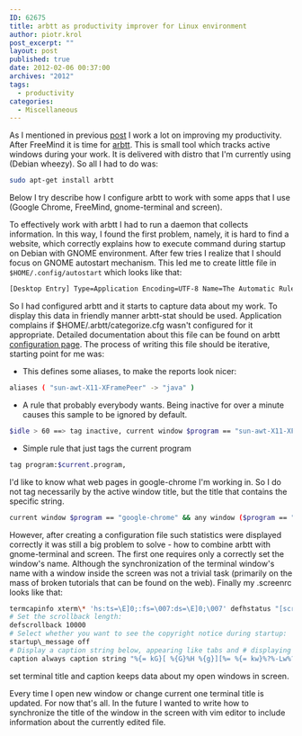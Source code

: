 ```yaml
---
ID: 62675
title: arbtt as productivity improver for Linux environment
author: piotr.krol
post_excerpt: ""
layout: post
published: true
date: 2012-02-06 00:37:00
archives: "2012"
tags:
  - productivity
categories:
  - Miscellaneous
---
```


As I mentioned in previous
[post](http://pietrushnic.blogspot.com/2012/02/first-steps-to-improve-work.html)
I work a lot on improving my productivity. After FreeMind it is time for
[arbtt](http://darcs.nomeata.de/arbtt/doc/users_guide/). This is small tool
which tracks active windows during your work. It is delivered with distro that
I'm currently using (Debian wheezy). So all I had to do was:

```bash
sudo apt-get install arbtt
```

Below I try describe how I configure arbtt to work with some apps that I use
(Google Chrome, FreeMind, gnome-terminal and screen).

To effectively work with arbtt I had to run a daemon that collects information.
In this way, I found the first problem, namely, it is hard to find a website,
which correctly explains how to execute command during startup on Debian with
GNOME environment. After few tries I realize that I should focus on GNOME
autostart mechanism. This led me to create little file in
`$HOME/.config/autostart` which looks like that:

```bash
[Desktop Entry] Type=Application Encoding=UTF-8 Name=The Automatic Rule-Base Time Tracker Exec=arbtt-capture Terminal=false
```

So I had configured arbtt and it starts to capture data about my work. To
display this data in friendly manner arbtt-stat should be used. Application
complains if $HOME/.arbtt/categorize.cfg wasn't configured for it appropriate.
Detailed documentation about this file can be found on arbtt
[configuration page](http://darcs.nomeata.de/arbtt/doc/users_guide/configuration.html).
The process of writing this file should be iterative, starting point for me was:

- This defines some aliases, to make the reports look nicer:

```bash
aliases ( "sun-awt-X11-XFramePeer" -> "java" )
```

- A rule that probably everybody wants. Being inactive for over a minute causes
  this sample to be ignored by default.

```bash
$idle > 60 ==> tag inactive, current window $program == "sun-awt-X11-XFramePeer" && current window ($title =~ /(.+)\s-\sFreeMind/) ==> tag program:FreeMind-$1, current window $program == "gnome-terminal" && current window ($title =~ /(.+)/) ==> tag term:$1,
```

- Simple rule that just tags the current program

```bash
tag program:$current.program,
```

I'd like to know what web pages in google-chrome I'm working in. So I do not tag
necessarily by the active window title, but the title that contains the specific
string.

```bash
current window $program == "google-chrome" && any window ($program == "google-chrome" && $title =~ /(.+)\s-\sGoogle\sChrome/) ==> tag www:$1,
```

However, after creating a configuration file such statistics were displayed
correctly it was still a big problem to solve - how to combine arbtt with
gnome-terminal and screen. The first one requires only a correctly set the
window's name. Although the synchronization of the terminal window's name with a
window inside the screen was not a trivial task (primarily on the mass of broken
tutorials that can be found on the web). Finally my .screenrc looks like that:

```bash
termcapinfo xterm\* 'hs:ts=\E]0;:fs=\007:ds=\E]0;\007' defhstatus "[screen] ^Et" hardstatus off
# Set the scrollback length:
defscrollback 10000
# Select whether you want to see the copyright notice during startup:
startup\_message off
# Display a caption string below, appearing like tabs and # displaying the window number and application name (by default).
caption always caption string "%{= kG}[ %{G}%H %{g}][%= %{= kw}%?%-Lw%?%{r}(%{W}%n\*%f%t%?(%u)%?%{r})%{w}%?%+Lw%?%?%= %{g}][%{B} %m-%d %{W}%c %{g}]" #"%{= kb}[ %=%{w}%?%-Lw%?%{b}(%{W}%n\*%f %t%?(%u)%?%{b})%{w}%?%+Lw%?%?%= %{b}][%{B} %H %{W}%l %{b}][%{B} %d.%m.%Y %{W}%0c %{b}]" #"%{bw}[%H] [%?%-Lw%?%{wb}%n\*%f%t%{bw}%?%+Lw%?]%=%{bw} [%1`] [%c:%s] [%l]" # "%{kw}%-w%{wr}%n %t%{-}%+w" defhstatus
```

set terminal title and caption keeps data about my open windows in screen.

Every time I open new window or change current one terminal title is updated.
For now that's all. In the future I wanted to write how to synchronize the title
of the window in the screen with vim editor to include information about the
currently edited file.
